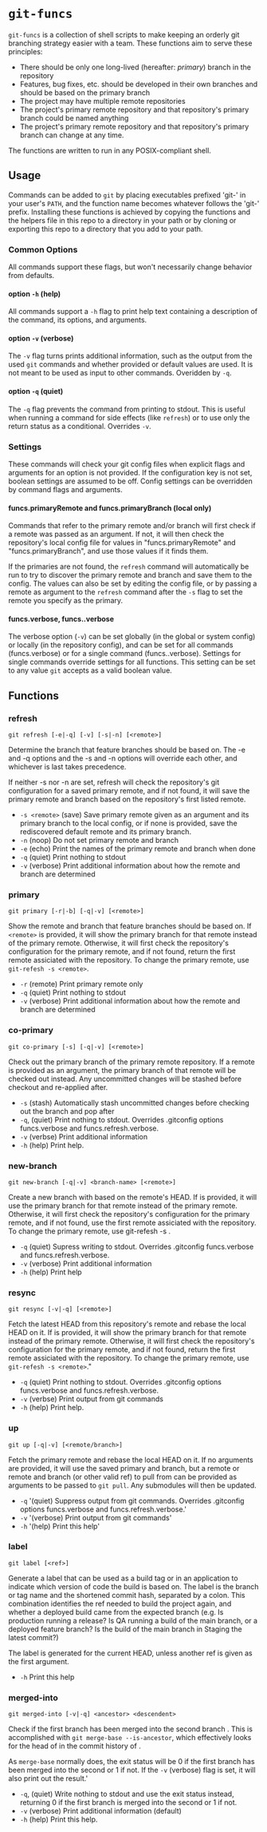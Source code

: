 `git-funcs`
===========

`git-funcs` is a collection of shell scripts to make keeping an orderly git
branching strategy easier with a team. These functions aim to serve these
principles:

* There should be only one long-lived (hereafter: _primary_) branch in the
	repository
* Features, bug fixes, etc. should be developed in their own branches and
	should be based on the primary branch
* The project may have multiple remote repositories
* The project's primary remote repository and that repository's primary branch
	could be named anything
* The project's primary remote repository and that repository's primary branch
	can change at any time.

The functions are written to run in any POSIX-compliant shell.

Usage
-----

Commands can be added to `git` by placing executables prefixed 'git-' in your
user's `PATH`, and the function name becomes whatever follows the 'git-'
prefix. Installing these functions is achieved by copying the functions and
the helpers file in this repo to a directory in your path or by cloning or
exporting this repo to a directory that you add to your path.

### Common Options

All commands support these flags, but won't necessarily change behavior from
defaults.

#### option `-h` (help)

All commands support a `-h` flag to print help text containing a description of
the command, its options, and arguments.

#### option `-v` (verbose)

The `-v` flag turns prints additional information, such as the output from
the used `git` commands and whether provided or default values are used. It
is not meant to be used as input to other commands. Overidden by `-q`.

#### option `-q` (quiet)

The `-q` flag prevents the command from printing to stdout. This is useful
when running a command for side effects (like `refresh`) or to use only the
return status as a conditional. Overrides `-v`.

### Settings

These commands will check your git config files when explicit flags and arguments
for an option is not provided. If the configuration key is not set, boolean
settings are assumed to be off. Config settings can be overridden by command
flags and arguments.

#### funcs.primaryRemote and funcs.primaryBranch (local only)

Commands that refer to the primary remote and/or branch will first check if
a remote was passed as an argument. If not, it will then check the
repository's local config file for values in "funcs.primaryRemote" and
"funcs.primaryBranch", and use those values if it finds them.

If the primaries are not found, the `refresh` command will automatically be
run to try to discover the primary remote and branch and save them to the
config. The values can also be set by editing the config file, or by passing
a remote as argument to the `refresh` command after the `-s` flag to set the
remote you specify as the primary.

#### funcs.verbose, funcs.<function name>.verbose

The verbose option (`-v`) can be set globally (in the global or system
config) or locally (in the repository config), and can be set for all
commands (funcs.verbose) or for a single command (funcs.<command
name>.verbose). Settings for single commands override settings for all
functions. This setting can be set to any value `git` accepts as a valid
boolean value.

Functions
---------

### refresh

`git refresh [-e|-q] [-v] [-s|-n] [<remote>]`

Determine the branch that feature branches should be based on. The -e
and -q options and the -s and -n options will override each other, and
whichever is last takes precedence.

If neither -s nor -n are set, refresh will check the repository's git
configuration for a saved primary remote, and if not found, it will save the
primary remote and branch based on the repository's first listed remote.

* `-s <remote>` (save) Save primary remote given as an argument and its primary
	branch to the local config, or if none is provided, save the rediscovered
	default remote and its primary branch.
* `-n` (noop) Do not set primary remote and branch
* `-e` (echo) Print the names of the primary remote and branch when done
* `-q` (quiet) Print nothing to stdout
* `-v` (verbose) Print additional information about how the remote and
branch are determined

### primary

`git primary [-r|-b] [-q|-v] [<remote>]`

Show the remote and branch that feature branches should be based on. If
`<remote>` is provided, it will show the primary branch for that remote instead
of the primary remote. Otherwise, it will first check the repository's
configuration for the primary remote, and if not found, return the first
remote assiciated with the repository. To change the primary remote, use
`git-refesh -s <remote>`.

* `-r` (remote) Print primary remote only
* `-q` (quiet) Print nothing to stdout
* `-v` (verbose) Print additional information about how the remote and
	branch are determined

### co-primary

`git co-primary [-s] [-q|-v] [<remote>]`

Check out the primary branch of the primary remote repository. If a remote is
provided as an argument, the primary branch of that remote will be checked
out instead. Any uncommitted changes will be stashed before checkout and
re-applied after.

* `-s` (stash) Automatically stash uncommitted changes before checking out the
	branch and pop after
* `-q`, (quiet) Print nothing to stdout. Overrides .gitconfig options
	funcs.verbose and funcs.refresh.verbose.
* `-v` (verbse) Print additional information
* `-h` (help) Print help.

### new-branch

`git new-branch [-q|-v] <branch-name> [<remote>]`

Create a new branch with <branch-name> based on the remote's HEAD. If
<remote> is provided, it will use the primary branch for that remote instead
of the primary remote. Otherwise, it will first check the repository's
configuration for the primary remote, and if not found, use the first remote
assiciated with the repository. To change the primary remote, use git-refesh
-s <remote>.

* `-q` (quiet) Supress writing to stdout. Overrides .gitconfig funcs.verbose and funcs.refresh.verbose.
* `-v` (verbose) Print additional information
* `-h` (help) Print help

### resync

`git resync [-v|-q] [<remote>]`

Fetch the latest HEAD from this repository's remote and rebase the local HEAD
on it. If <remote> is provided, it will show the primary branch for that
remote instead of the primary remote. Otherwise, it will first check the
repository's configuration for the primary remote, and if not found, return
the first remote assiciated with the repository. To change the primary
remote, use `git-refesh -s <remote>`."

* `-q` (quiet) Print nothing to stdout. Overrides .gitconfig options
	funcs.verbose and funcs.refresh.verbose.
* `-v` (verbse) Print output from git commands
* `-h` (help) Print help.

### up

`git up [-q|-v] [<remote/branch>]`

Fetch the primary remote and rebase the local HEAD on it. If no
arguments are provided, it will use the saved primary and branch, but a remote
or remote and branch (or other valid ref) to pull from can be provided as
arguments to be passed to `git pull`. Any submodules will then be updated.

* `-q` '(quiet) Suppress output from git commands. Overrides .gitconfig
	options funcs.verbose and funcs.refresh.verbose.'
* `-v` '(verbose) Print output from git commands'
* `-h` '(help) Print this help'

### label

`git label [<ref>]`

Generate a label that can be used as a build tag or in an application to
indicate which version of code the build is based on. The label is the branch
or tag name and the shortened commit hash, separated by a colon. This
combination identifies the ref needed to build the project again, and whether
a deployed build came from the expected branch (e.g. Is production running
a release? Is QA running a build of the main branch, or a deployed feature
branch? Is the build of the main branch in Staging the latest commit?)

The label is generated for the current HEAD, unless another ref is given
as the first argument.

* `-h` Print this help

### merged-into

`git merged-into [-v|-q] <ancestor> <descendent>`

Check if the first branch <ancestor> has been merged into the second branch
<descendent>.  This is accomplished with `git merge-base --is-ancestor`, which
effectively looks for the head of <ancestor> in the commit history of
<descendent>.

As `merge-base` normally does, the exit status will be 0 if the first branch
has been merged into the second or 1 if not. If the `-v` (verbose) flag is set,
it will also print out the result.'

* `-q`, (quiet) Write nothing to stdout and use the exit status instead,
	returning 0 if the first branch is merged into the second or 1 if not.
* `-v` (verbose) Print additional information (default)
* `-h` (help) Print this help.

